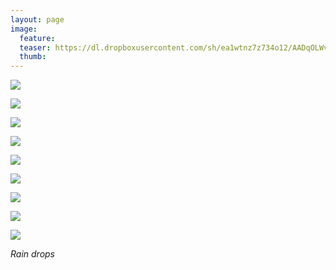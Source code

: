 ```yaml
---
layout: page
image:
  feature:
  teaser: https://dl.dropboxusercontent.com/sh/ea1wtnz7z734o12/AADqOLWvg2OlBWFva1Q7Mbfma/luontokuvat/kes%C3%A4/5/DS24515-245px.jpg
  thumb:
---
```


[![](https://dl.dropboxusercontent.com/sh/ea1wtnz7z734o12/AABmjB7kJzGgDnprdexnBwifa/luontokuvat/kes%C3%A4/5/DS24541-800px.jpg)](https://dl.dropboxusercontent.com/sh/ea1wtnz7z734o12/AADPIudGokWCfOjLJB1nDKHda/luontokuvat/kes%C3%A4/5/DS24541.jpg)

[![](https://dl.dropboxusercontent.com/sh/ea1wtnz7z734o12/AADGkwCuHeq32OhkMUVNTQVRa/luontokuvat/kes%C3%A4/5/DS24515-800px.jpg)](https://dl.dropboxusercontent.com/sh/ea1wtnz7z734o12/AACHwSsKcgzPW2PFWGIB-fn8a/luontokuvat/kes%C3%A4/5/DS24515.jpg)

[![](https://dl.dropboxusercontent.com/sh/ea1wtnz7z734o12/AACI64AYVAAqHgPc-sCarzuxa/luontokuvat/kes%C3%A4/5/DS24559-800px.jpg)](https://dl.dropboxusercontent.com/sh/ea1wtnz7z734o12/AACGfApTHWWh3HF3uqY7ITXRa/luontokuvat/kes%C3%A4/5/DS24559.jpg)

[![](https://dl.dropboxusercontent.com/sh/ea1wtnz7z734o12/AABgvBtG4EhzzBknmg1B3RpSa/luontokuvat/kes%C3%A4/5/DS24552-800px.jpg)](https://dl.dropboxusercontent.com/sh/ea1wtnz7z734o12/AAAuTalQNFD45YKOF-HQzqGLa/luontokuvat/kes%C3%A4/5/DS24552.jpg)

[![](https://dl.dropboxusercontent.com/sh/ea1wtnz7z734o12/AABvLpwkQrf6ByAK-bmEiGVPa/luontokuvat/kes%C3%A4/5/DS24586-800px.jpg)](https://dl.dropboxusercontent.com/sh/ea1wtnz7z734o12/AADDugt0FOXHUVAnr4v3_3FVa/luontokuvat/kes%C3%A4/5/DS24586.jpg)

[![](https://dl.dropboxusercontent.com/sh/ea1wtnz7z734o12/AABCVk4HReYWUlHn4xTMDo_aa/luontokuvat/kes%C3%A4/5/DS24614-800px.jpg)](https://dl.dropboxusercontent.com/sh/ea1wtnz7z734o12/AADf6tTbT_h9DsC2WHSAqTGLa/luontokuvat/kes%C3%A4/5/DS24614.jpg)

[![](https://dl.dropboxusercontent.com/sh/ea1wtnz7z734o12/AACNOZzRcaf8FqN2Fe9qVOJWa/luontokuvat/kes%C3%A4/5/DS24644-800px.jpg)](https://dl.dropboxusercontent.com/sh/ea1wtnz7z734o12/AAAj-lPGcxoLcY1yjBXiCXbga/luontokuvat/kes%C3%A4/5/DS24644.jpg)

[![](https://dl.dropboxusercontent.com/sh/ea1wtnz7z734o12/AACi_hLKzHCpHEZ5Tx8405mLa/luontokuvat/kes%C3%A4/5/DS24652-800px.jpg)](https://dl.dropboxusercontent.com/sh/ea1wtnz7z734o12/AAA3i1bgPPT3l79VddP1BawEa/luontokuvat/kes%C3%A4/5/DS24652.jpg)

[![](https://dl.dropboxusercontent.com/sh/ea1wtnz7z734o12/AAAC1lgsBunD2SOUJmA6hgMEa/luontokuvat/kes%C3%A4/5/DS24648-800px.jpg)](https://dl.dropboxusercontent.com/sh/ea1wtnz7z734o12/AADk_Xm3kSeKFGhOKg7WHwgda/luontokuvat/kes%C3%A4/5/DS24648.jpg)

*Rain drops*
